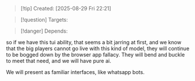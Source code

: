 
>[!tip] Created: [2025-08-29 Fri 22:21]

>[!question] Targets: 

>[!danger] Depends: 

so if we have this tui ability, that seems a bit jarring at first, and we know that the big players cannot go live with this kind of model, they will continue to be bogged down by the browser app fallacy.  They will bend and buckle to meet that need, and we will have pure ai.

We will present as familiar interfaces, like whatsapp bots.